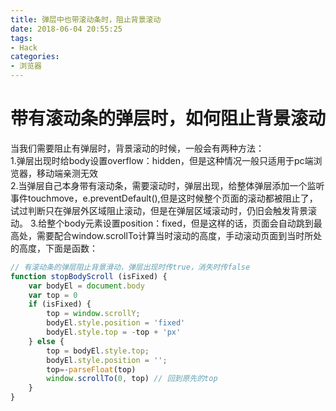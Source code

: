 ```yaml
---
title: 弹层中也带滚动条时，阻止背景滚动
date: 2018-06-04 20:55:25
tags: 
- Hack
categories: 
- 浏览器
---
```


带有滚动条的弹层时，如何阻止背景滚动
===

当我们需要阻止有弹层时，背景滚动的时候，一般会有两种方法：  
1.弹层出现时给body设置overflow：hidden，但是这种情况一般只适用于pc端浏览器，移动端亲测无效  
2.当弹层自己本身带有滚动条，需要滚动时，弹层出现，给整体弹层添加一个监听事件touchmove，e.preventDefault(),但是这时候整个页面的滚动都被阻止了，试过判断只在弹层外区域阻止滚动，但是在弹层区域滚动时，仍旧会触发背景滚动。
3.给整个body元素设置position：fixed，但是这样的话，页面会自动跳到最高处，需要配合window.scrollTo计算当时滚动的高度，手动滚动页面到当时所处的高度，下面是函数：  

```javascript
// 有滚动条的弹层阻止背景滑动，弹层出现时传true，消失时传false
function stopBodyScroll (isFixed) {
    var bodyEl = document.body
    var top = 0
    if (isFixed) {
        top = window.scrollY;
        bodyEl.style.position = 'fixed'
        bodyEl.style.top = -top + 'px'
    } else {
        top = bodyEl.style.top;
        bodyEl.style.position = '';
        top=-parseFloat(top)
        window.scrollTo(0, top) // 回到原先的top
    }
}
```
